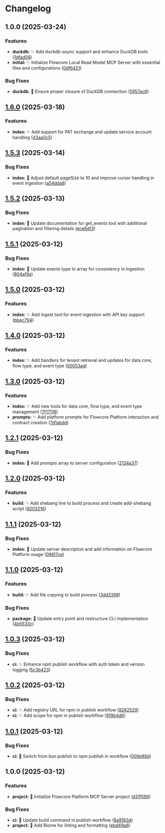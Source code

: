 # Changelog

## 1.0.0 (2025-03-24)


### Features

* **duckdb:** :sparkles: Add duckdb-async support and enhance DuckDB tools ([1dfad08](https://github.com/flowcore-io/mcp-flowcore-local-readmodel/commit/1dfad08ccdd3756e5b04f49dfa53ae72884e15c2))
* **initial:** :sparkles: Initialize Flowcore Local Read Model MCP Server with essential files and configurations ([0df6421](https://github.com/flowcore-io/mcp-flowcore-local-readmodel/commit/0df64219a057a1de82e5bdbb5f1a8be522404d36))


### Bug Fixes

* **duckdb:** :bug: Ensure proper closure of DuckDB connection ([5957ac6](https://github.com/flowcore-io/mcp-flowcore-local-readmodel/commit/5957ac6a60b0a67d61dcd9f72ccc2530b859fc29))

## [1.6.0](https://github.com/flowcore-io/mcp-flowcore-platform/compare/v1.5.3...v1.6.0) (2025-03-18)


### Features

* **index:** :sparkles: Add support for PAT exchange and update service account handling ([43aa0c5](https://github.com/flowcore-io/mcp-flowcore-platform/commit/43aa0c5bf168885759ac531a544112aa9449d1a9))

## [1.5.3](https://github.com/flowcore-io/mcp-flowcore-platform/compare/v1.5.2...v1.5.3) (2025-03-14)


### Bug Fixes

* **index:** :bug: Adjust default pageSize to 10 and improve cursor handling in event ingestion ([a54dda8](https://github.com/flowcore-io/mcp-flowcore-platform/commit/a54dda81e55580f3e0464c700c69e9512c80f8a2))

## [1.5.2](https://github.com/flowcore-io/mcp-flowcore-platform/compare/v1.5.1...v1.5.2) (2025-03-13)


### Bug Fixes

* **index:** :memo: Update documentation for get_events tool with additional pagination and filtering details ([ece6df3](https://github.com/flowcore-io/mcp-flowcore-platform/commit/ece6df36285ac3fd1751d77313889a646d371ccc))

## [1.5.1](https://github.com/flowcore-io/mcp-flowcore-platform/compare/v1.5.0...v1.5.1) (2025-03-12)


### Bug Fixes

* **index:** :art: Update events type to array for consistency in ingestion ([804af9a](https://github.com/flowcore-io/mcp-flowcore-platform/commit/804af9ab09c10a7b5f3c54898d76e7831236986a))

## [1.5.0](https://github.com/flowcore-io/mcp-flowcore-platform/compare/v1.4.0...v1.5.0) (2025-03-12)


### Features

* **index:** :sparkles: Add ingest tool for event ingestion with API key support ([bbec794](https://github.com/flowcore-io/mcp-flowcore-platform/commit/bbec7948847f93f2081b457755c0af32584686d4))

## [1.4.0](https://github.com/flowcore-io/mcp-flowcore-platform/compare/v1.3.0...v1.4.0) (2025-03-12)


### Features

* **index:** :sparkles: Add handlers for tenant retrieval and updates for data core, flow type, and event type ([50053ad](https://github.com/flowcore-io/mcp-flowcore-platform/commit/50053ad4075ae36465b79d25d69b3b4201b20c94))

## [1.3.0](https://github.com/flowcore-io/mcp-flowcore-platform/compare/v1.2.1...v1.3.0) (2025-03-12)


### Features

* **index:** :sparkles: Add new tools for data core, flow type, and event type management ([7f17118](https://github.com/flowcore-io/mcp-flowcore-platform/commit/7f17118ddb7cf216a2cadc5d55bd517f76ee58a6))
* **prompts:** :sparkles: Add platform prompts for Flowcore Platform interaction and contract creation ([7d1abdd](https://github.com/flowcore-io/mcp-flowcore-platform/commit/7d1abdd7a6819814ec7f90dd92bcf11dd978a1ec))

## [1.2.1](https://github.com/flowcore-io/mcp-flowcore-platform/compare/v1.2.0...v1.2.1) (2025-03-12)


### Bug Fixes

* **index:** :memo: Add prompts array to server configuration ([2124a37](https://github.com/flowcore-io/mcp-flowcore-platform/commit/2124a3792b2da0a062c99cf91cee50c73a1b4213))

## [1.2.0](https://github.com/flowcore-io/mcp-flowcore-platform/compare/v1.1.1...v1.2.0) (2025-03-12)


### Features

* **build:** :sparkles: Add shebang line to build process and create add-shebang script ([9203216](https://github.com/flowcore-io/mcp-flowcore-platform/commit/92032166cacac335fb6bb05099a93b93115a25f5))

## [1.1.1](https://github.com/flowcore-io/mcp-flowcore-platform/compare/v1.1.0...v1.1.1) (2025-03-12)


### Bug Fixes

* **index:** :memo: Update server description and add information on Flowcore Platform usage ([096f7ce](https://github.com/flowcore-io/mcp-flowcore-platform/commit/096f7cea626a53087bb8d10c830d36d3891f0e67))

## [1.1.0](https://github.com/flowcore-io/mcp-flowcore-platform/compare/v1.0.3...v1.1.0) (2025-03-12)


### Features

* **build:** :sparkles: Add file copying to build process ([3dd3399](https://github.com/flowcore-io/mcp-flowcore-platform/commit/3dd3399a90fef7e0e1076385a8def5052ee7d133))


### Bug Fixes

* **package:** :art: Update entry point and restructure CLI implementation ([4b5533c](https://github.com/flowcore-io/mcp-flowcore-platform/commit/4b5533c3cc42ded5c22d23bb4b1ec414ce606820))

## [1.0.3](https://github.com/flowcore-io/mcp-flowcore-platform/compare/v1.0.2...v1.0.3) (2025-03-12)


### Bug Fixes

* **ci:** :sparkles: Enhance npm publish workflow with auth token and version logging ([5c3b423](https://github.com/flowcore-io/mcp-flowcore-platform/commit/5c3b423576289be8aef0d90ef98bf65c4f91989e))

## [1.0.2](https://github.com/flowcore-io/mcp-flowcore-platform/compare/v1.0.1...v1.0.2) (2025-03-12)


### Bug Fixes

* **ci:** :sparkles: Add registry URL for npm in publish workflow ([8262529](https://github.com/flowcore-io/mcp-flowcore-platform/commit/8262529c929858255b5386af7dff5dfaaf97f75b))
* **ci:** :sparkles: Add scope for npm in publish workflow ([919b4d6](https://github.com/flowcore-io/mcp-flowcore-platform/commit/919b4d64bfc9d25890259a7d0ab0ae53627c250b))

## [1.0.1](https://github.com/flowcore-io/mcp-flowcore-platform/compare/v1.0.0...v1.0.1) (2025-03-12)


### Bug Fixes

* **ci:** :bug: Switch from bun publish to npm publish in workflow ([009e89d](https://github.com/flowcore-io/mcp-flowcore-platform/commit/009e89df8a92999078e2b1ff0220e1d169c5b269))

## 1.0.0 (2025-03-12)


### Features

* **project:** :tada: Initialize Flowcore Platform MCP Server project ([d31f599](https://github.com/flowcore-io/mcp-flowcore-platform/commit/d31f599abbecb30669ff10aec8aa2daf11e51528))


### Bug Fixes

* **ci:** :bug: Update build command in publish workflow ([8a9183d](https://github.com/flowcore-io/mcp-flowcore-platform/commit/8a9183db397c1be89fe99362ba2dfbfa4258c0a5))
* **project:** :wrench: Add Biome for linting and formatting ([ebd49a6](https://github.com/flowcore-io/mcp-flowcore-platform/commit/ebd49a68bf1cc36cd8c9c2fb1c934e4852b1ed3d))
